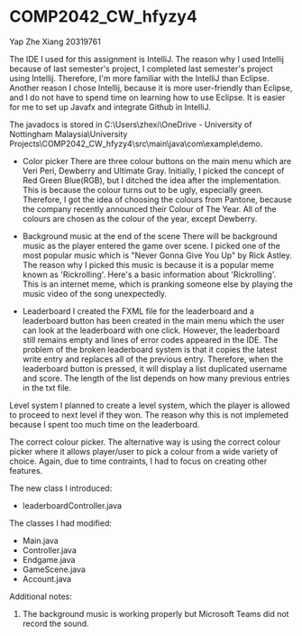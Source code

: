  # COMP2042_CW_hfyzy4

Yap Zhe Xiang
20319761

The IDE I used for this assignment is IntelliJ. The reason why I used Intellij because of last semester's project, I completed last semester's project using Intellij. Therefore, I'm more familiar with the IntelliJ than Eclipse. Another reason I chose Intellij, because it is more user-friendly than Eclipse, and I do not have to spend time on learning how to use Eclipse. It is easier for me to set up Javafx and integrate Github in IntelliJ. 

The javadocs is stored in C:\Users\zhexi\OneDrive - University of Nottingham Malaysia\University Projects\COMP2042_CW_hfyzy4\src\main\java\com\example\demo. 

- Color picker
There are three colour buttons on the main menu which are Veri Peri, Dewberry and Ultimate Gray. Initially, I picked the concept of Red Green Blue(RGB), but I ditched the idea after the implementation. This is because the colour turns out to be ugly, especially green. Therefore, I got the idea of choosing the colours from Pantone, because the company recently announced their Colour of The Year. All of the colours are chosen as the colour of the year, except Dewberry. 

- Background music at the end of the scene
There will be background music as the player entered the game over scene. I picked one of the most popular music which is "Never Gonna Give You Up" by Rick Astley. The reason why I picked this music is because it is a popular meme known as 'Rickrolling'. Here's a basic information about 'Rickrolling'. This is an internet meme, which is pranking someone else by playing the music video of the song unexpectedly. 

- Leaderboard
I created the FXML file for the leaderboard and a leaderboard button has been created in the main menu which the user can look at the leaderboard with one click. However, the leaderboard still remains empty and lines of error codes appeared in the IDE. The problem of the broken leaderboard system is that it copies the latest write entry and replaces all of the previous entry. Therefore, when the leaderboard button is pressed, it will display a list duplicated username and score. The length of the list depends on how many previous entries in the txt file. 

Level system
I planned to create a level system, which the player is allowed to proceed to next level if they won. The reason why this is not implemeted because I spent too much time on the leaderboard. 

The correct colour picker.
The alternative way is using the correct colour picker where it allows player/user to pick a colour from a wide variety of choice. Again, due to time contraints, I had to focus on creating other features. 

The new class I introduced: 
- leaderboardController.java

The classes I had modified: 
- Main.java
- Controller.java
- Endgame.java
- GameScene.java
- Account.java

Additional notes: 

1. The background music is working properly but Microsoft Teams did not record the sound. 